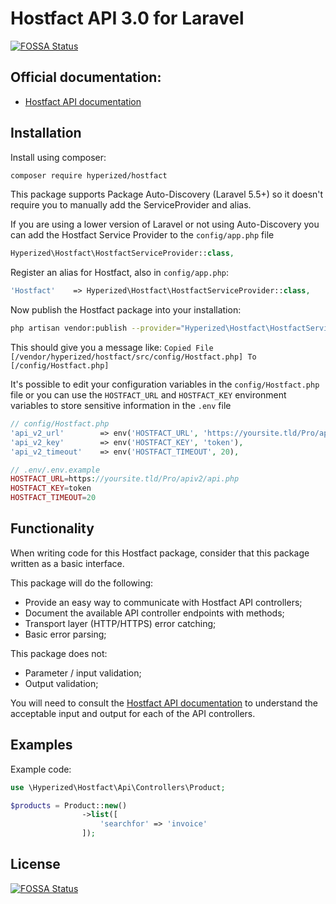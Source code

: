 # Hostfact API 3.0 for Laravel

[![FOSSA Status](https://app.fossa.io/api/projects/git%2Bgithub.com%2Fhyperized%2Fhostfact.svg?type=shield)](https://app.fossa.io/projects/git%2Bgithub.com%2Fhyperized%2Fhostfact?ref=badge_shield)

Official documentation:
-----------------------

* [Hostfact API documentation](https://www.hostfact.nl/developer/api/)

Installation
------------

Install using composer:

```bash
composer require hyperized/hostfact
```

This package supports Package Auto-Discovery (Laravel 5.5+) so it doesn't require you to manually add the
ServiceProvider and alias.

If you are using a lower version of Laravel or not using Auto-Discovery you can add the Hostfact Service Provider to
the `config/app.php` file

```php
Hyperized\Hostfact\HostfactServiceProvider::class,
```

Register an alias for Hostfact, also in `config/app.php`:

```php
'Hostfact'    => Hyperized\Hostfact\HostfactServiceProvider::class,
```

Now publish the Hostfact package into your installation:

```bash
php artisan vendor:publish --provider="Hyperized\Hostfact\HostfactServiceProvider" --tag="config"
```

This should give you a message
like: `Copied File [/vendor/hyperized/hostfact/src/config/Hostfact.php] To [/config/Hostfact.php]`

It's possible to edit your configuration variables in the `config/Hostfact.php` file or you can use the `HOSTFACT_URL`
and `HOSTFACT_KEY` environment variables to store sensitive information in the `.env` file

```php
// config/Hostfact.php
'api_v2_url'		=> env('HOSTFACT_URL', 'https://yoursite.tld/Pro/apiv2/api.php'),
'api_v2_key'		=> env('HOSTFACT_KEY', 'token'),
'api_v2_timeout'	=> env('HOSTFACT_TIMEOUT', 20),

// .env/.env.example
HOSTFACT_URL=https://yoursite.tld/Pro/apiv2/api.php
HOSTFACT_KEY=token
HOSTFACT_TIMEOUT=20
```

Functionality
---------

When writing code for this Hostfact package, consider that this package written as a basic interface.

This package will do the following:

* Provide an easy way to communicate with Hostfact API controllers;
* Document the available API controller endpoints with methods;
* Transport layer (HTTP/HTTPS) error catching;
* Basic error parsing;

This package does not:

* Parameter / input validation;
* Output validation;

You will need to consult the [Hostfact API documentation](https://www.hostfact.nl/developer/api/) to understand the
acceptable input and output for each of the API controllers.

Examples
--------

Example code:

```php
use \Hyperized\Hostfact\Api\Controllers\Product;

$products = Product::new()
                ->list([
                    'searchfor' => 'invoice'
                ]);
```

## License

[![FOSSA Status](https://app.fossa.io/api/projects/git%2Bgithub.com%2Fhyperized%2Fhostfact.svg?type=large)](https://app.fossa.io/projects/git%2Bgithub.com%2Fhyperized%2Fhostfact?ref=badge_large)